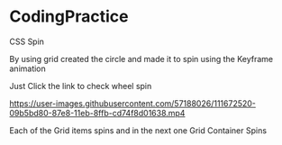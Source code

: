 #  CodingPractice
 CSS Spin
 
 By using grid created the circle and made it to spin using the Keyframe animation
 
 Just Click the link to check wheel spin

https://user-images.githubusercontent.com/57188026/111672520-09b5bd80-87e8-11eb-8ffb-cd74f8d01638.mp4

Each of the Grid items spins and in the next one Grid Container Spins 



